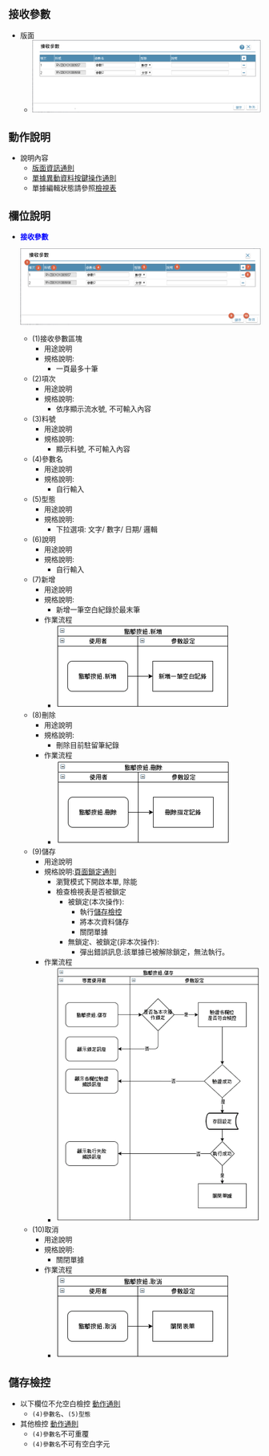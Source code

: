 ## <div id="layout">接收參數</div>

* 版面
  * ![ini]

## <div id="form-action">動作說明</div>

* 說明內容
  * [版面資訊通則](../RulesOther/README.md#ruleother1)
  * [單據異動資料按鍵操作通則](../RulesButton/README#rulebutton2)
  * 單據編輯狀態請參照[檢視表][index]
## <div id="object-desc">欄位說明</div>
* <p id="fieldbreak3" style="color:blue;font-weight:bold">接收參數</p>

    ![fieldbreak_m7]  

    * <t>(1)接收參數區塊</t>
      * 用途說明
      * 規格說明:
        * 一頁最多十筆
    * <t>(2)項次</t>
      * 用途說明
      * 規格說明:
        * 依序顯示流水號, 不可輸入內容
    * <t>(3)料號</t>
      * 用途說明
      * 規格說明:
        * 顯示料號, 不可輸入內容
    * <t>(4)參數名</t>
      * 用途說明
      * 規格說明:
        * 自行輸入
    * <t>(5)型態</t>
      * 用途說明
      * 規格說明:
        * 下拉選項: 文字/ 數字/ 日期/ 邏輯      
    * <t>(6)說明</t>
      * 用途說明
      * 規格說明:
        * 自行輸入      
    * <t>(7)新增</t>
      * 用途說明
      * 規格說明:
        * 新增一筆空白紀錄於最末筆
      * 作業流程
        * ![flow_add]
    * <t>(8)刪除</t>
      * 用途說明
      * 規格說明:
        * 刪除目前駐留筆紀錄
      * 作業流程
        * ![flow_delete]
    * <t>(9)儲存</t>
      * 用途說明
      * 規格說明:[頁面鎖定通則][link_other4]
        * 瀏覽模式下開啟本單, 除能
        * 檢查檢視表是否被鎖定
          * 被鎖定(本次操作): 
              * 執行[儲存檢控](#save-action)
              * 將本次資料儲存
              * 關閉單據
          * 無鎖定、被鎖定(非本次操作):
            * 彈出錯誤訊息:該單據已被解除鎖定，無法執行。
      * 作業流程
        * ![flow_save]
    * <t>(10)取消</t>
      * 用途說明
      * 規格說明:
        * 關閉單據
      * 作業流程
        * ![flow_cancel]
      
## <div id="save-action">儲存檢控</div>
* 以下欄位不允空白檢控 [動作通則][link_other2]
  * `(4)參數名`、`(5)型態`
* 其他檢控 [動作通則][link_other3]
  * `(4)參數名`不可重覆
  * `(4)參數名`不可有空白字元
    
<!-- 圖示_介面 -->
[ini]:attachment/ini_parameter.png "[介面]接收參數"
[fieldbreak_m7]:attachment/mark_ini_parameter.png "[欄位說明]接收參數"

[flow_add]:attachment/Diagram_parameter_add.png "新增"
[flow_delete]:attachment/Diagram_parameter_delete.png "刪除"
[flow_save]:attachment/Diagram_parameter_save.png "儲存"
[flow_cancel]:attachment/Diagram_parameter_cancel.png "取消"

<!-- 超連結 -->
[link_other1]:{4}/IDE/Specification/RulesOther/README?id=ruleother9 "共用通則_其他操作/打樣通則"
[link_other2]:{4}/IDE/Specification/RulesOther/README?id=ruleother7 "共用通則_其他操作/儲存檢控_不允空白"
[link_other3]:{4}/IDE/Specification/RulesOther/README?id=ruleother8 "共用通則_其他操作/儲存檢控_其他"
[link_other4]:{4}/IDE/Specification/RulesOther/README?id=ruleother10 "共用通則_其他操作/鎖定通則"
[link_other5]:{4}/IDE/Specification/RulesOther/README?id=ruleother11 "共用通則_其他操作/個資加密通則"

[index]:./README "檢視表主頁"